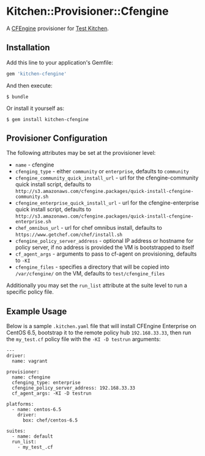 # Kitchen::Provisioner::Cfengine

A [CFEngine](http://cfengine.com/) provisioner for [Test Kitchen](http://cfengine.com/).

## Installation

Add this line to your application's Gemfile:

```ruby
gem 'kitchen-cfengine'
```

And then execute:

    $ bundle

Or install it yourself as:

    $ gem install kitchen-cfengine


## Provisioner Configuration

The following attributes may be set at the provisioner level:

* `name` - cfengine
* `cfenging_type` - either `community` or `enterprise`, defaults to `community`
* `cfengine_community_quick_install_url` - url for the cfengine-community quick install script, defaults to `http://s3.amazonaws.com/cfengine.packages/quick-install-cfengine-community.sh`
* `cfengine_enterprise_quick_install_url` - url for the cfengine-enterprise quick install script, defaults to `http://s3.amazonaws.com/cfengine.packages/quick-install-cfengine-enterprise.sh`
* `chef_omnibus_url` - url for chef omnibus install, defaults to `https://www.getchef.com/chef/install.sh`
* `cfengine_policy_server_address` - optional IP address or hostname for policy server, if no address is provided the VM is bootstrapped to itself
* `cf_agent_args` - arguments to pass to cf-agent on provisioning, defaults to `-KI`
* `cfengine_files` - specifies a directory that will be copied into  `/var/cfengine/` on the VM, defaults to `test/cfengine_files`

Additionally you may set the `run_list` attribute at the suite level to run a specific policy file.

## Example Usage

Below is a sample `.kitchen.yaml` file that will install CFEngine Enterprise on CentOS 6.5, bootstrap it to the remote policy hub `192.168.33.33`, then run the `my_test.cf` policy file with the `-KI -D testrun` arguments:

```
---
driver:
  name: vagrant

provisioner:
  name: cfengine
  cfenging_type: enterprise
  cfengine_policy_server_address: 192.168.33.33
  cf_agent_args: -KI -D testrun

platforms:
  - name: centos-6.5
    driver:
      box: chef/centos-6.5

suites:
  - name: default
  run_list:
    - my_test_.cf

```
